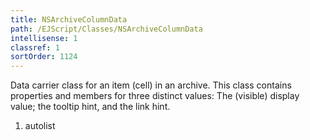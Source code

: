 ```yaml
---
title: NSArchiveColumnData
path: /EJScript/Classes/NSArchiveColumnData
intellisense: 1
classref: 1
sortOrder: 1124
---
```



Data carrier class for an item (cell) in an archive. This class contains properties and members for three distinct values: The (visible) display value; the tooltip hint, and the link hint.




1. autolist

